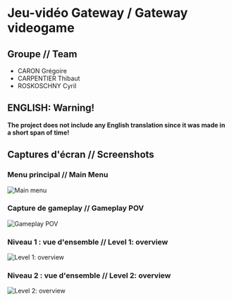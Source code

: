 # Jeu-vidéo Gateway / Gateway videogame

## Groupe // Team
* CARON Grégoire
* CARPENTIER Thibaut
* ROSKOSCHNY Cyril

## ENGLISH: Warning!
**The project does not include any English translation since it was made in a short span of time!**

## Captures d'écran // Screenshots

### Menu principal // Main Menu
![Main menu](https://github.com/CyrilRos/Gateway/blob/main/screenshots/mainmenu.JPG)

### Capture de gameplay // Gameplay POV
![Gameplay POV](https://github.com/CyrilRos/Gateway/blob/main/screenshots/gameplay.JPG)

### Niveau 1 : vue d'ensemble // Level 1: overview
![Level 1: overview](https://github.com/CyrilRos/Gateway/blob/main/screenshots/level1.JPG)

### Niveau 2 : vue d'ensemble // Level 2: overview
![Level 2: overview](https://github.com/CyrilRos/Gateway/blob/main/screenshots/level2.JPG)
